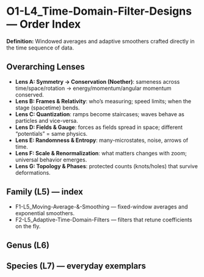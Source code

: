 # O1-L4_Time-Domain-Filter-Designs — Order Index
**Definition:** Windowed averages and adaptive smoothers crafted directly in the time sequence of data.
## Overarching Lenses

- **Lens A: Symmetry -> Conservation (Noether)**: sameness across time/space/rotation → energy/momentum/angular momentum conserved.
- **Lens B: Frames & Relativity**: who’s measuring; speed limits; when the stage (spacetime) bends.
- **Lens C: Quantization**: ramps become staircases; waves behave as particles and vice-versa.
- **Lens D: Fields & Gauge**: forces as fields spread in space; different “potentials” = same physics.
- **Lens E: Randomness & Entropy**: many-microstates, noise, arrows of time.
- **Lens F: Scale & Renormalization**: what matters changes with zoom; universal behavior emerges.
- **Lens G: Topology & Phases**: protected counts (knots/holes) that survive deformations.

## Family (L5) — index
- F1-L5_Moving-Average-&-Smoothing — fixed-window averages and exponential smoothers.
- F2-L5_Adaptive-Time-Domain-Filters — filters that retune coefficients on the fly.
## Genus (L6)
## Species (L7) — everyday exemplars
